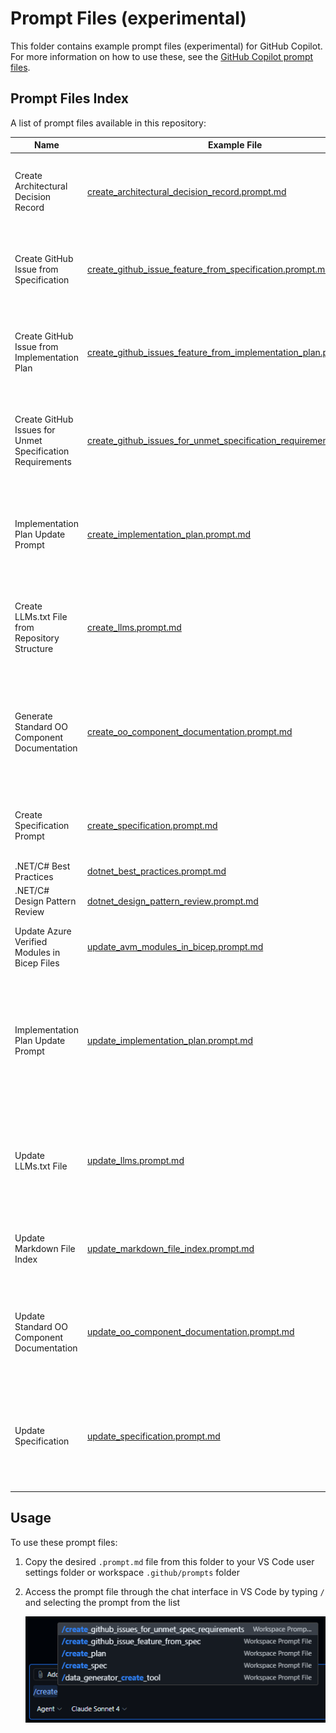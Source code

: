 # Prompt Files (experimental)

This folder contains example prompt files (experimental) for GitHub Copilot. For more information on how to use these, see the [GitHub Copilot prompt files](https://code.visualstudio.com/docs/copilot/copilot-customization#_prompt-files-experimental).

## Prompt Files Index

A list of prompt files available in this repository:

| Name | Example File | Usage |
|------|--------------|-------|
| Create Architectural Decision Record | [create_architectural_decision_record.prompt.md](create_architectural_decision_record.prompt.md) | Create an Architectural Decision Record (ADR) document for AI-optimized decision documentation. |
| Create GitHub Issue from Specification | [create_github_issue_feature_from_specification.prompt.md](create_github_issue_feature_from_specification.prompt.md) | Create GitHub Issue for feature request from specification file using feature_request.yml template. |
| Create GitHub Issue from Implementation Plan | [create_github_issues_feature_from_implementation_plan.prompt.md](create_github_issues_feature_from_implementation_plan.prompt.md) | Create GitHub Issues from implementation plan phases using feature_request.yml or chore_request.yml templates. |
| Create GitHub Issues for Unmet Specification Requirements | [create_github_issues_for_unmet_specification_requirements.prompt.md](create_github_issues_for_unmet_specification_requirements.prompt.md) | Create GitHub Issues for unimplemented requirements from specification files using feature_request.yml template. |
| Implementation Plan Update Prompt | [create_implementation_plan.prompt.md](create_implementation_plan.prompt.md) | Create a new implementation plan file for new features, refactoring existing code or upgrading packages, design, architecture or infrastructure. |
| Create LLMs.txt File from Repository Structure | [create_llms.prompt.md](create_llms.prompt.md) | Create an llms.txt file from scratch based on repository structure following the llms.txt specification at https://llmstxt.org/ |
| Generate Standard OO Component Documentation | [create_oo_component_documentation.prompt.md](create_oo_component_documentation.prompt.md) | Create comprehensive, standardized documentation for object-oriented components following industry best practices and architectural documentation standards. |
| Create Specification Prompt | [create_specification.prompt.md](create_specification.prompt.md) | Create a new specification file for the solution, optimized for Generative AI consumption. |
| .NET/C# Best Practices | [dotnet_best_practices.prompt.md](dotnet_best_practices.prompt.md) |  |
| .NET/C# Design Pattern Review | [dotnet_design_pattern_review.prompt.md](dotnet_design_pattern_review.prompt.md) |  |
| Update Azure Verified Modules in Bicep Files | [update_avm_modules_in_bicep.prompt.md](update_avm_modules_in_bicep.prompt.md) | Update Azure Verified Modules (AVM) to latest versions in Bicep files. |
| Implementation Plan Update Prompt | [update_implementation_plan.prompt.md](update_implementation_plan.prompt.md) | Update an existing implementation plan file with new or update requirements to provide new features, refactoring existing code or upgrading packages, design, architecture or infrastructure. |
| Update LLMs.txt File | [update_llms.prompt.md](update_llms.prompt.md) | Update the llms.txt file in the root folder to reflect changes in documentation or specifications following the llms.txt specification at https://llmstxt.org/ |
| Update Markdown File Index | [update_markdown_file_index.prompt.md](update_markdown_file_index.prompt.md) | Update a markdown file section with an index/table of files from a specified folder. |
| Update Standard OO Component Documentation | [update_oo_component_documentation.prompt.md](update_oo_component_documentation.prompt.md) | Update existing object-oriented component documentation following industry best practices and architectural documentation standards. |
| Update Specification | [update_specification.prompt.md](update_specification.prompt.md) | Update an existing specification file for the solution, optimized for Generative AI consumption based on new requirements or updates to any existing code. |


## Usage

To use these prompt files:

1. Copy the desired `.prompt.md` file from this folder to your VS Code user settings folder or workspace `.github/prompts` folder
1. Access the prompt file through the chat interface in VS Code by typing `/` and selecting the prompt from the list

    ![Prompt file execution in Visual Studio Code](../images/run-custom-prompt-file.png)